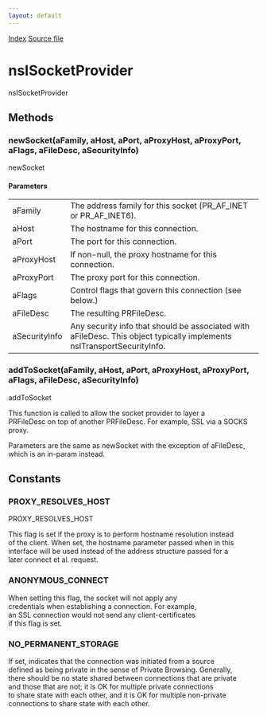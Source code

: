 ```yaml
---
layout: default
---
```

<div id='links'><a href="../index.html">Index</a>
<a href="http://dxr.mozilla.org/mozilla-central/source/netwerk/socket/nsISocketProvider.idl">Source file</a>
</div>

# nsISocketProvider #
  
nsISocketProvider  
  

## Methods ##

### newSocket(aFamily, aHost, aPort, aProxyHost, aProxyPort, aFlags, aFileDesc, aSecurityInfo) ###
  
newSocket  
  
  

#### Parameters ####

<table>

<tr>
<td>aFamily</td>
<td>       The address family for this socket (PR_AF_INET or PR_AF_INET6).  
</td>
</tr>

<tr>
<td>aHost</td>
<td>       The hostname for this connection.  
</td>
</tr>

<tr>
<td>aPort</td>
<td>       The port for this connection.  
</td>
</tr>

<tr>
<td>aProxyHost</td>
<td>       If non-null, the proxy hostname for this connection.  
</td>
</tr>

<tr>
<td>aProxyPort</td>
<td>       The proxy port for this connection.  
</td>
</tr>

<tr>
<td>aFlags</td>
<td>       Control flags that govern this connection (see below.)  
</td>
</tr>

<tr>
<td>aFileDesc</td>
<td>       The resulting PRFileDesc.  
</td>
</tr>

<tr>
<td>aSecurityInfo</td>
<td>       Any security info that should be associated with aFileDesc.  This  
       object typically implements nsITransportSecurityInfo.  
</td>
</tr>

</table>

### addToSocket(aFamily, aHost, aPort, aProxyHost, aProxyPort, aFlags, aFileDesc, aSecurityInfo) ###
  
addToSocket  
  
This function is called to allow the socket provider to layer a  
PRFileDesc on top of another PRFileDesc.  For example, SSL via a SOCKS  
proxy.  
  
Parameters are the same as newSocket with the exception of aFileDesc,  
which is an in-param instead.  
  

## Constants ##

### PROXY_RESOLVES_HOST ###
  
PROXY_RESOLVES_HOST  
  
This flag is set if the proxy is to perform hostname resolution instead  
of the client.  When set, the hostname parameter passed when in this  
interface will be used instead of the address structure passed for a  
later connect et al. request.  
  

### ANONYMOUS_CONNECT ###
  
When setting this flag, the socket will not apply any  
credentials when establishing a connection. For example,  
an SSL connection would not send any client-certificates  
if this flag is set.  
  

### NO_PERMANENT_STORAGE ###
  
If set, indicates that the connection was initiated from a source  
defined as being private in the sense of Private Browsing. Generally,  
there should be no state shared between connections that are private  
and those that are not; it is OK for multiple private connections  
to share state with each other, and it is OK for multiple non-private  
connections to share state with each other.  
  
